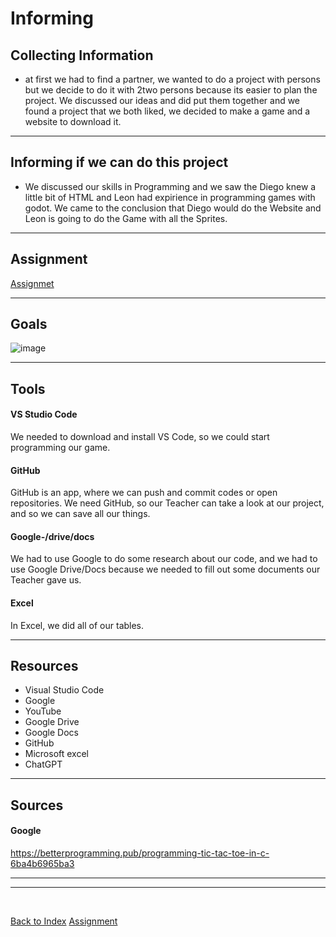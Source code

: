 # Informing



## Collecting Information 

<ul><li> at first we had to find a partner, we wanted to do a project with persons but we decide to do it with 2two persons because its easier to plan the project. We discussed our ideas and did put them together and we found a project that we both liked, we decided to make a game and a website to download it.</li></ul>

<hr>

## Informing if we can do this project 

<ul><li> We discussed our skills in Programming and we saw the Diego knew a little bit of HTML and Leon had expirience in programming games with godot. We came to the conclusion that Diego would do the Website and Leon is going to do the Game with all the Sprites. </li></ul>

<hr>

## Assignment 
[Assignmet](https://github.com/dgdecorso/m431_ap24a_website-game/blob/main/assignementProposal.md)

<hr>

## Goals



![image]()


<hr>

## Tools 

#### VS Studio Code
<p> We needed to download and install VS Code, so we could start programming our game. </p>

#### GitHub
<p> GitHub is an app, where we can push and commit codes or open repositories. We need GitHub, so our Teacher can take a look at our project, and so we can save all our things.  </p>

#### Google-/drive/docs
<p> We had to use Google to do some research about our code, and we had to use Google Drive/Docs because we needed to fill out some documents our Teacher gave us. </p>

#### Excel
<p> In Excel, we did all of our tables. </p>


<hr>

## Resources 

<ul>
<li> Visual Studio Code </li>
<li> Google </li>
<li> YouTube </li>
<li> Google Drive </li> 
<li> Google Docs </li> 
<li> GitHub </li> 
<li> Microsoft excel </li>
<li> ChatGPT </li>
</ul>

<hr>

## Sources

#### Google 
https://betterprogramming.pub/programming-tic-tac-toe-in-c-6ba4b6965ba3


<hr> 


<ul>

</ul>

<hr>

<br>

[Back to Index](README.md)
[Assignment](https://github.com/dgdecorso/m431_ap24a_website-game/blob/main/assignementProposal.md)
